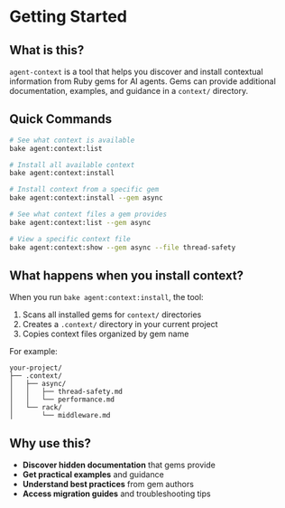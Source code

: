 # Getting Started

## What is this?

`agent-context` is a tool that helps you discover and install contextual information from Ruby gems for AI agents. Gems can provide additional documentation, examples, and guidance in a `context/` directory.

## Quick Commands

```bash
# See what context is available
bake agent:context:list

# Install all available context
bake agent:context:install

# Install context from a specific gem
bake agent:context:install --gem async

# See what context files a gem provides
bake agent:context:list --gem async

# View a specific context file
bake agent:context:show --gem async --file thread-safety
```

## What happens when you install context?

When you run `bake agent:context:install`, the tool:

1. Scans all installed gems for `context/` directories
2. Creates a `.context/` directory in your current project
3. Copies context files organized by gem name

For example:
```
your-project/
├── .context/
│   ├── async/
│   │   ├── thread-safety.md
│   │   └── performance.md
│   └── rack/
│       └── middleware.md
```

## Why use this?

- **Discover hidden documentation** that gems provide
- **Get practical examples** and guidance
- **Understand best practices** from gem authors
- **Access migration guides** and troubleshooting tips

